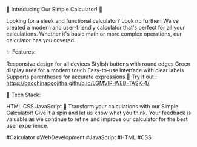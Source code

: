 🧮 Introducing Our Simple Calculator! 🧮

Looking for a sleek and functional calculator? Look no further! We've created a modern and user-friendly calculator that's perfect for all your calculations. Whether it's basic math or more complex operations, our calculator has you covered.

✨ Features:

Responsive design for all devices
Stylish buttons with round edges
Green display area for a modern touch
Easy-to-use interface with clear labels
Supports parentheses for accurate expressions
🔗 Try it out : https://bacchinapoojitha.github.io/LGMVIP-WEB-TASK-4/

📐 Tech Stack:

HTML
CSS
JavaScript
🚀 Transform your calculations with our Simple Calculator! Give it a spin and let us know what you think. Your feedback is valuable as we continue to refine and improve our calculator for the best user experience.

#Calculator #WebDevelopment #JavaScript #HTML #CSS
